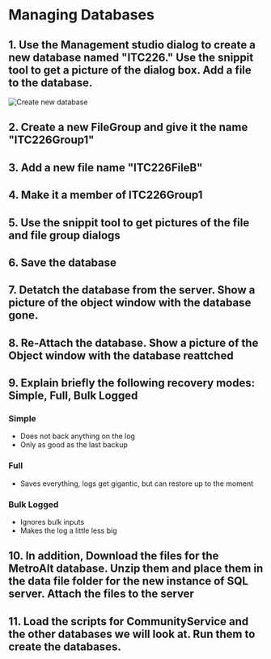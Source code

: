 # Managing Databases
## 1. Use the Management studio dialog to create a new database named "ITC226." Use the snippit tool to get a picture of the dialog box. Add a file to the database.

![Create new database](https://drive.google.com/open?id=1TG-AIsVg7vXYXL_PJqlMwqCa5Z8RLtDw "Image of Step 1")

## 2. Create a new FileGroup and give it the name "ITC226Group1"

## 3. Add a new file name "ITC226FileB"

## 4. Make it a member of ITC226Group1

## 5. Use the snippit tool to get pictures of the file and file group dialogs

## 6. Save the database

## 7. Detatch the database from the server. Show a picture of the object window with the database gone.

## 8. Re-Attach the database. Show a picture of the Object window with the database reattched

## 9. Explain briefly the following recovery modes: Simple, Full, Bulk Logged
### Simple
* Does not back anything on the log
* Only as good as the last backup
### Full
*	Saves everything, logs get gigantic, but can restore up to the moment
### Bulk Logged
*	Ignores bulk inputs
*	Makes the log a little less big

## 10. In addition, Download the files for the MetroAlt database. Unzip them and place them in the data file folder for the new instance of SQL server. Attach the files to the server

## 11.  Load the scripts for CommunityService and the other databases we will look at. Run them to create the databases.

